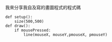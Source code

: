 我來分享我自及寫的畫圖程式的程式碼
```
def setup():
    size(500,500)
def draw():
    if mousePressed:
        line(mouseX, mouseY,pmouseX, pmouseY)    
```
